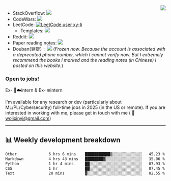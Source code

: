 <img align="right" src="https://github-readme-stats.vercel.app/api?username=li-xin-yi&count_private=true&show_icons=true&hide_title=true&theme=tokyonight" />

- StackOverflow: [![](https://stackoverflow-badge.vercel.app/?userID=4710264)](https://stackoverflow.com/users/4710264/xinyi-li/)
- CodeWars: [![](https://www.codewars.com/users/xy-li/badges/micro)](https://www.codewars.com/users/xy-li/)
- LeetCode: [![LeetCode user xy-li](https://img.shields.io/badge/dynamic/json?style=flat-square&labelColor=black&color=%23ffa116&label=Solved&query=solvedOverTotal&url=https%3A%2F%2Fleetcode-badge-sigma.vercel.app%2Fapi%2Fusers%2Fxy-li&logo=leetcode&logoColor=yellow)](https://leetcode.com/xy-li/)
  - Templates: [![](https://custom-icon-badges.herokuapp.com/readthedocs/lctemplates?label=lctemplates&style=flat-square&logo=paste&logoColor=white)](https://lctemplates.readthedocs.io/) 
- Reddit: [![](https://img.shields.io/reddit/user-karma/combined/xy-li?style=social)](https://www.reddit.com/user/xy-li/)
- Paper reading notes: [![](https://custom-icon-badges.herokuapp.com/readthedocs/paper-weekly?label=paper-weekly&style=flat-square&logo=repo&logoColor=white)](https://paper-weekly.readthedocs.io/en/latest/)
- Douban(豆瓣）: [![](https://custom-icon-badges.herokuapp.com/badge/Douban-yangzhou301-lightgrey?style=flat-square&logo=doubanread&logoColor=389EAC)](https://www.douban.com/people/yangzhou301)  (*Frozen now. Because the account is associated with a deprecated phone number, which I cannot verify now. But I extremely recommend the books I marked and the reading notes (in Chinese) I posted on this website.*)

### Open to jobs!

Ex- :banana::cloud:intern & Ex- :snowflake:intern

I'm available for any research or dev (particularly about ML/PL/Cybersecurity) full-time jobs in 2025 (in the US or remote). If you are interested in working with me, please get in touch with me ( :email: wolixinyi@gmail.com)

---

## 📊 Weekly development breakdown

<!--START_SECTION:waka-->

```txt
Other              6 hrs 6 mins    ███████████▒░░░░░░░░░░░░░   45.23 %
Markdown           4 hrs 43 mins   ████████▓░░░░░░░░░░░░░░░░   35.06 %
Python             1 hr 4 mins     ██░░░░░░░░░░░░░░░░░░░░░░░   07.93 %
CSS                1 hr            ██░░░░░░░░░░░░░░░░░░░░░░░   07.45 %
Text               20 mins         ▓░░░░░░░░░░░░░░░░░░░░░░░░   02.55 %
```

<!--END_SECTION:waka-->
